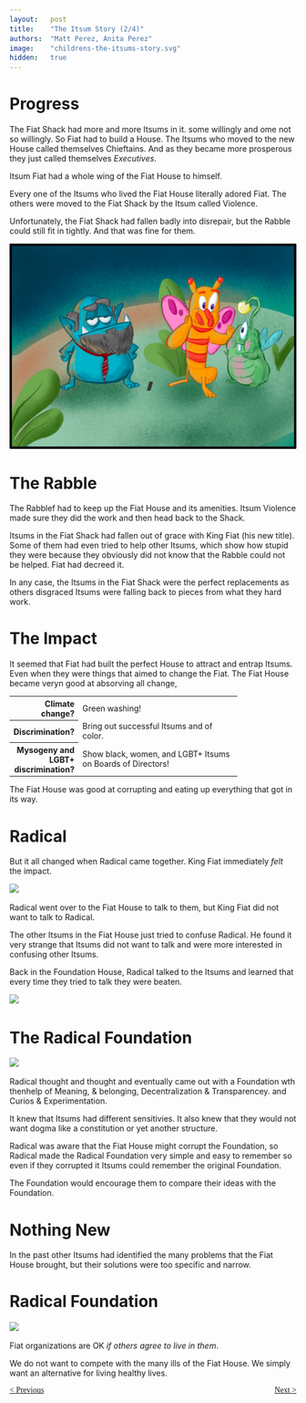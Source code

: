 ```yaml
---
layout:   post
title:    "The Itsum Story (2/4)"
authors:  "Matt Perez, Anita Perez"
image:    "childrens-the-itsums-story.svg"
hidden:   true
---
```


<div style='display:none; '>
 <p>The Itsum Story</p>
</div>

<h1>Progress</h1>
 <p>The Fiat Shack had more and more Itsums in it. some willingly and ome not so willingly. So Fiat had to build a House. The Itsums who moved to the new House called themselves Chieftains. And as they became more prosperous they just called themselves <em>Executives</em>.</p>
 <p>Itsum Fiat had a whole wing of the Fiat House to himself.</p>
 <p>Every one of the Itsums who lived the Fiat House literally adored Fiat. The others were moved to the Fiat Shack by the Itsum called Violence.</p>
 <p>Unfortunately, the Fiat Shack had fallen badly into disrepair, but the Rabble could still fit in tightly. And that was fine for them.</p>
  <div>
   <img src="/assets/img/pic-childrens-the-itsums-story-01.svg" size="70%">
  </div>

<h1>The Rabble</h1>
 <p>The Rabblef had to keep up the Fiat House and its amenities. Itsum Violence made sure they did the work and then head back to the Shack.</p>
 <p>Itsums in the Fiat Shack had fallen out of grace with King Fiat (his new title). Some of them had even tried to help other Itsums, which show how stupid they were because they obviously did not know that the Rabble could not be helped. Fiat had decreed it.</p>
 <p>In any case, the Itsums in the Fiat Shack were the perfect replacements as others disgraced Itsums were falling back to pieces from what they hard work.</p>

<h1>The Impact</h1>
 <p>It seemed that Fiat had built the perfect House to attract and entrap Itsums. Even when they were things that aimed to change the Fiat. The Fiat House became veryn good at absorving all change,</p>
  <table>
   <tr>
    <th style="text-align:right; width:8ch; ">
     Climate change?
    </th>
    <td style="text-align:top; width:30ch; ">
     Green washing!
    </td>
   </tr>
   <tr>
    <th style=" text-align:right; width:8ch;  ">
     Discrimination?
    </th>
    <td style="text-align:top; width:30ch; ">
     Bring out successful Itsums and of color.
    </td>
   </tr>
   <tr>
    <th style="text-align:right; width:8ch; ">
     Mysogeny and LGBT+ discrimination?
    </th>
    <td style="text-align:top; width:30ch; ">
     Show black, women, and LGBT+ Itsums on Boards of Directors!
    </td>
   </tr>
  </table>
 <p>The Fiat House was good at corrupting and eating up everything that got in its way.</p>

<h1>Radical</h1>
 <p>But it all changed when Radical came together. King Fiat immediately <em>felt</em> the impact.</p>
  <div>
   <img src="/assets/img/pic-childrens-the-itsums-story-02.svg" size="70%">
  </div>
 <p>Radical went over to the Fiat House to talk to them, but King Fiat did not want to talk to Radical.</p>
 <p>The other Itsums in the Fiat House just tried to confuse Radical. He found it very strange that Itsums did not want to talk and were more interested in confusing other Itsums.</p>
 <p>Back in the Foundation House, Radical talked to the Itsums and learned that every time they tried to talk they were beaten.</p>
  <div>
   <img src="/assets/img/pic-childrens-the-itsums-story-03.svg" size="70%">
  </div>

<h1>The Radical Foundation</h1>
  <div>
   <img src="/assets/img/pic-childrens-the-itsums-story-04.svg" size="70%">
  </div>
 <p>Radical thought and thought and eventually came out with a Foundation wth thenhelp of Meaning, & belonging, Decentralization & Transparencey. and Curios & Experimentation.</p>
 <p>It knew that Itsums had different sensitivies. It also knew that they would not want dogma like a constitution or yet another  structure.</p>
 <p>Radical was aware that the Fiat House might corrupt the Foundation, so Radical made the Radical Foundation very simple and easy to remember so even if they corrupted it Itsums could remember the original Foundation.</p>
 <p>The Foundation would encourage them to compare their ideas with the Foundation.</p>

<h1>Nothing New</h1>
 <p>In the past other Itsums had identified the many problems that the Fiat House brought, but their solutions were too specific and narrow.</p>

<h1>Radical Foundation</h1>
 <div>
  <img src="/assets/img/pic-childrens-the-itsums-story-05.svg" size="70%">
 </div>
 <p>Fiat organizations are OK <em>if others agree to live in them</em>.</p>
 <p>We do not want to compete with the many ills of the Fiat House. We simply want an alternative for living healthy lives.</p>

<div style="margin-bottom:1in; font-family: American Typewriter, serif; ">
 <span style="float:left; "> <a href="https://radicalcompanies.com/2024/09/01/the-itsums-story-01">&lt; Previous</a></span>
 <span style="float:right; "><a href="https://radicalcompanies.com/2024/09/01/the-itsums-story-03">Next &gt;</a>     </span>
</div>